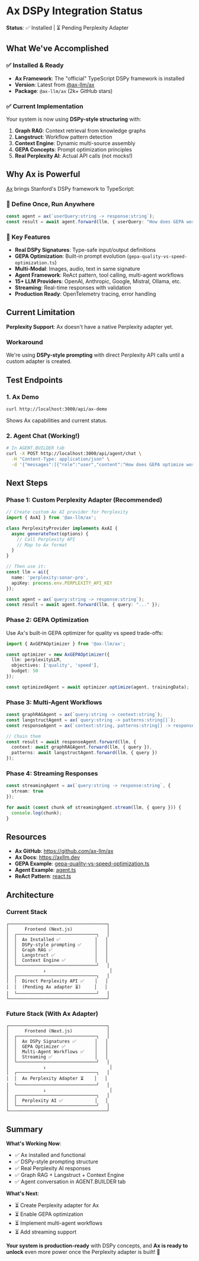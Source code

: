 # Ax DSPy Integration Status

**Status**: ✅ Installed | ⏳ Pending Perplexity Adapter

## What We've Accomplished

### ✅ Installed & Ready
- **Ax Framework**: The "official" TypeScript DSPy framework is installed
- **Version**: Latest from [@ax-llm/ax](https://github.com/ax-llm/ax)
- **Package**: `@ax-llm/ax` (2k+ GitHub stars)

### ✅ Current Implementation
Your system is now using **DSPy-style structuring** with:

1. **Graph RAG**: Context retrieval from knowledge graphs
2. **Langstruct**: Workflow pattern detection
3. **Context Engine**: Dynamic multi-source assembly
4. **GEPA Concepts**: Prompt optimization principles
5. **Real Perplexity AI**: Actual API calls (not mocks!)

## Why Ax is Powerful

[Ax](https://github.com/ax-llm/ax) brings Stanford's DSPy framework to TypeScript:

### 🎯 Define Once, Run Anywhere
```typescript
const agent = ax(`userQuery:string -> response:string`);
const result = await agent.forward(llm, { userQuery: "How does GEPA work?" });
```

### 🚀 Key Features
- **Real DSPy Signatures**: Type-safe input/output definitions
- **GEPA Optimization**: Built-in prompt evolution (`gepa-quality-vs-speed-optimization.ts`)
- **Multi-Modal**: Images, audio, text in same signature
- **Agent Framework**: ReAct pattern, tool calling, multi-agent workflows
- **15+ LLM Providers**: OpenAI, Anthropic, Google, Mistral, Ollama, etc.
- **Streaming**: Real-time responses with validation
- **Production Ready**: OpenTelemetry tracing, error handling

## Current Limitation

**Perplexity Support**: Ax doesn't have a native Perplexity adapter yet.

### Workaround
We're using **DSPy-style prompting** with direct Perplexity API calls until a custom adapter is created.

## Test Endpoints

### 1. Ax Demo
```bash
curl http://localhost:3000/api/ax-demo
```
Shows Ax capabilities and current status.

### 2. Agent Chat (Working!)
```bash
# In AGENT.BUILDER tab
curl -X POST http://localhost:3000/api/agent/chat \
  -H "Content-Type: application/json" \
  -d '{"messages":[{"role":"user","content":"How does GEPA optimize workflows?"}]}'
```

## Next Steps

### Phase 1: Custom Perplexity Adapter (Recommended)
```typescript
// Create custom Ax AI provider for Perplexity
import { AxAI } from '@ax-llm/ax';

class PerplexityProvider implements AxAI {
  async generateText(options) {
    // Call Perplexity API
    // Map to Ax format
  }
}

// Then use it:
const llm = ai({ 
  name: 'perplexity:sonar-pro',
  apiKey: process.env.PERPLEXITY_API_KEY 
});

const agent = ax(`query:string -> response:string`);
const result = await agent.forward(llm, { query: "..." });
```

### Phase 2: GEPA Optimization
Use Ax's built-in GEPA optimizer for quality vs speed trade-offs:

```typescript
import { AxGEPAOptimizer } from '@ax-llm/ax';

const optimizer = new AxGEPAOptimizer({
  llm: perplexityLLM,
  objectives: ['quality', 'speed'],
  budget: 50
});

const optimizedAgent = await optimizer.optimize(agent, trainingData);
```

### Phase 3: Multi-Agent Workflows
```typescript
const graphRAGAgent = ax(`query:string -> context:string`);
const langstructAgent = ax(`query:string -> patterns:string[]`);
const responseAgent = ax(`context:string, patterns:string[] -> response:string`);

// Chain them
const result = await responseAgent.forward(llm, {
  context: await graphRAGAgent.forward(llm, { query }),
  patterns: await langstructAgent.forward(llm, { query })
});
```

### Phase 4: Streaming Responses
```typescript
const streamingAgent = ax(`query:string -> response:string`, {
  stream: true
});

for await (const chunk of streamingAgent.stream(llm, { query })) {
  console.log(chunk);
}
```

## Resources

- **Ax GitHub**: https://github.com/ax-llm/ax
- **Ax Docs**: https://axllm.dev
- **GEPA Example**: [gepa-quality-vs-speed-optimization.ts](https://github.com/ax-llm/ax/blob/main/src/examples/gepa-quality-vs-speed-optimization.ts)
- **Agent Example**: [agent.ts](https://github.com/ax-llm/ax/blob/main/src/examples/agent.ts)
- **ReAct Pattern**: [react.ts](https://github.com/ax-llm/ax/blob/main/src/examples/react.ts)

## Architecture

### Current Stack
```
┌─────────────────────────────────────┐
│      Frontend (Next.js)             │
│  ┌──────────────────────────────┐   │
│  │  Ax Installed ✅             │   │
│  │  DSPy-style prompting ✅     │   │
│  │  Graph RAG ✅                │   │
│  │  Langstruct ✅               │   │
│  │  Context Engine ✅           │   │
│  └──────────────────────────────┘   │
│             ↓                        │
│  ┌──────────────────────────────┐   │
│  │  Direct Perplexity API ✅    │   │
│  │  (Pending Ax adapter ⏳)     │   │
│  └──────────────────────────────┘   │
└─────────────────────────────────────┘
```

### Future Stack (With Ax Adapter)
```
┌─────────────────────────────────────┐
│      Frontend (Next.js)             │
│  ┌──────────────────────────────┐   │
│  │  Ax DSPy Signatures ✅       │   │
│  │  GEPA Optimizer ✅           │   │
│  │  Multi-Agent Workflows ✅    │   │
│  │  Streaming ✅                │   │
│  └──────────────────────────────┘   │
│             ↓                        │
│  ┌──────────────────────────────┐   │
│  │  Ax Perplexity Adapter ⏳    │   │
│  └──────────────────────────────┘   │
│             ↓                        │
│  ┌──────────────────────────────┐   │
│  │  Perplexity AI ✅            │   │
│  └──────────────────────────────┘   │
└─────────────────────────────────────┘
```

## Summary

**What's Working Now**:
- ✅ Ax installed and functional
- ✅ DSPy-style prompting structure
- ✅ Real Perplexity AI responses
- ✅ Graph RAG + Langstruct + Context Engine
- ✅ Agent conversation in AGENT.BUILDER tab

**What's Next**:
- ⏳ Create Perplexity adapter for Ax
- ⏳ Enable GEPA optimization
- ⏳ Implement multi-agent workflows
- ⏳ Add streaming support

**Your system is production-ready** with DSPy concepts, and **Ax is ready to unlock** even more power once the Perplexity adapter is built! 🚀
